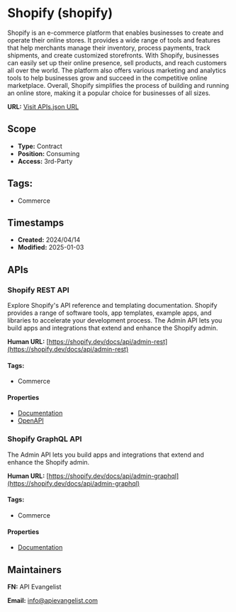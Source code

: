 # Shopify (shopify)
Shopify is an e-commerce platform that enables businesses to create and operate their online stores. It provides a wide range of tools and features that help merchants manage their inventory, process payments, track shipments, and create customized storefronts. With Shopify, businesses can easily set up their online presence, sell products, and reach customers all over the world. The platform also offers various marketing and analytics tools to help businesses grow and succeed in the competitive online marketplace. Overall, Shopify simplifies the process of building and running an online store, making it a popular choice for businesses of all sizes.

**URL:** [Visit APIs.json URL](https://raw.githubusercontent.com/api-search/commerce/main/_apis/shopify/apis.md)

## Scope

- **Type:** Contract 
- **Position:** Consuming 
- **Access:** 3rd-Party 

## Tags:

 - Commerce

## Timestamps

- **Created:** 2024/04/14 
- **Modified:** 2025-01-03 

## APIs

### Shopify REST API
Explore Shopify's API reference and templating documentation. Shopify provides a range of software tools, app templates, example apps, and libraries to accelerate your development process. The Admin API lets you build apps and integrations that extend and enhance the Shopify admin.

**Human URL:** [https://shopify.dev/docs/api/admin-rest](https://shopify.dev/docs/api/admin-rest)


#### Tags:

 - Commerce

#### Properties

- [Documentation](https://shopify.dev/docs/api/admin-rest)
- [OpenAPI](openapi/shopify-openapi-original.yml)
### Shopify GraphQL API
The Admin API lets you build apps and integrations that extend and enhance the Shopify admin.

**Human URL:** [https://shopify.dev/docs/api/admin-graphql](https://shopify.dev/docs/api/admin-graphql)


#### Tags:

 - Commerce

#### Properties

- [Documentation](https://shopify.dev/docs/api/admin-graphql)

## Maintainers

**FN:** API Evangelist

**Email:** info@apievangelist.com

